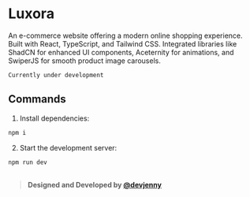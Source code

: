 # Luxora

An e-commerce website offering a modern online shopping experience. Built with React, TypeScript, and Tailwind CSS. Integrated libraries like ShadCN for enhanced UI components, Aceternity for animations, and SwiperJS for smooth product image carousels.

`Currently under development`

## Commands

1. Install dependencies:

```bash
npm i
```

2. Start the development server:

```bash
npm run dev
```

##
> **Designed and Developed by [@devjenny](https://devjenny-portfolio-v2.vercel.app)**


